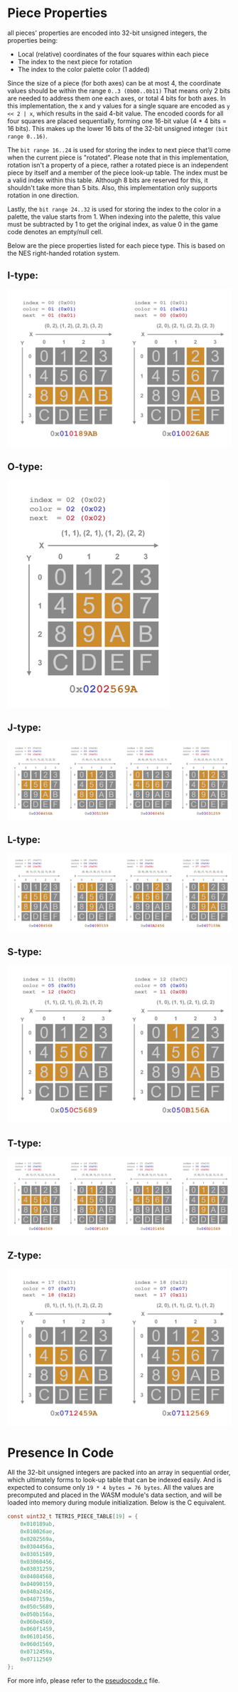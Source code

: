 # Piece Properties
all pieces' properties are encoded into 32-bit unsigned integers, the properties being:
* Local (relative) coordinates of the four squares within each piece
* The index to the next piece for rotation
* The index to the color palette color (1 added)

Since the size of a piece (for both axes) can be at most 4, the coordinate values should be within the range ``0..3 (0b00..0b11)``
That means only 2 bits are needed to address them one each axes, or total 4 bits for both axes. In this implementation, the x and y values for a single square are encoded as ``y << 2 | x``, which results in the said 4-bit value.
The encoded coords for all four squares are placed sequentially, forming one 16-bit value (4 * 4 bits = 16 bits). This makes up the lower 16 bits of the 32-bit unsigned integer ``(bit range 0..16)``.

The ``bit range 16..24`` is used for storing the index to next piece that'll come when the current piece is "rotated". Please note that in this implementation, rotation isn't a property of a piece, rather a rotated piece is an independent piece by itself and a member of the piece look-up table. The index must be a valid index within this table. Although 8 bits are reserved for this, it shouldn't take more than 5 bits. Also, this implementation only supports rotation in one direction.

Lastly, the ``bit range 24..32`` is used for storing the index to the color in a palette, the value starts from 1. When indexing into the palette, this value must be subtracted by 1 to get the original index, as value 0 in the game code denotes an empty/null cell.

Below are the piece properties listed for each piece type. This is based on the NES right-handed rotation system.

## I-type:
<img src="images/type_i.png" style="max-height: 512px;">

## O-type:
<img src="images/type_o.png" style="max-height: 512px;">

## J-type:
<img src="images/type_j.png" style="max-height: 512px;">

## L-type:
<img src="images/type_l.png" style="max-height: 512px;">

## S-type:
<img src="images/type_s.png" style="max-height: 512px;">

## T-type:
<img src="images/type_t.png" style="max-height: 512px;">

## Z-type:
<img src="images/type_z.png" style="max-height: 512px;">

# Presence In Code
All the 32-bit unsigned integers are packed into an array in sequential order, which ultimately forms to look-up table that can be indexed easily. And is expected to consume only ``19 * 4 bytes = 76 bytes``.
All the values are precomputed and placed in the WASM module's data section, and will be loaded into memory during module initialization. Below is the C equivalent.

```c
const uint32_t TETRIS_PIECE_TABLE[19] = {
    0x010189ab,
    0x010026ae,
    0x0202569a,
    0x0304456a,
    0x03051589,
    0x03060456,
    0x03031259,
    0x04084568,
    0x04090159,
    0x040a2456,
    0x0407159a,
    0x050c5689,
    0x050b156a,
    0x060e4569,
    0x060f1459,
    0x06101456,
    0x060d1569,
    0x0712459a,
    0x07112569
};
```

For more info, please refer to the [pseudocode.c](pseudocode.c) file.